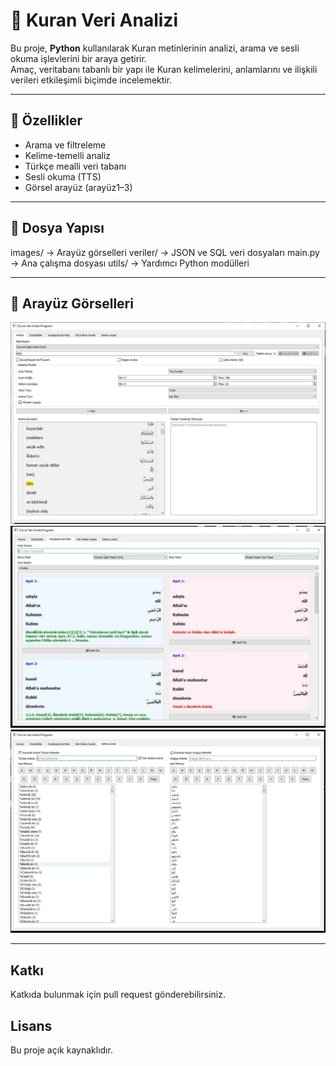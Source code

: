 # 🕌 Kuran Veri Analizi

Bu proje, **Python** kullanılarak Kuran metinlerinin analizi, arama ve sesli okuma işlevlerini bir araya getirir.  
Amaç, veritabanı tabanlı bir yapı ile Kuran kelimelerini, anlamlarını ve ilişkili verileri etkileşimli biçimde incelemektir.

---

## 🚀 Özellikler
- Arama ve filtreleme
- Kelime-temelli analiz
- Türkçe mealli veri tabanı
- Sesli okuma (TTS)
- Görsel arayüz (arayüz1–3)

---

## 📂 Dosya Yapısı
images/ → Arayüz görselleri
veriler/ → JSON ve SQL veri dosyaları
main.py → Ana çalışma dosyası
utils/ → Yardımcı Python modülleri

---

## 📸 Arayüz Görselleri
![Arayüz 1](images/arayuz1.png)
![Arayüz 2](images/arayuz2.png)
![Arayüz 3](images/arayuz3.png)

---

## Katkı
Katkıda bulunmak için pull request gönderebilirsiniz.

## Lisans
Bu proje açık kaynaklıdır.
